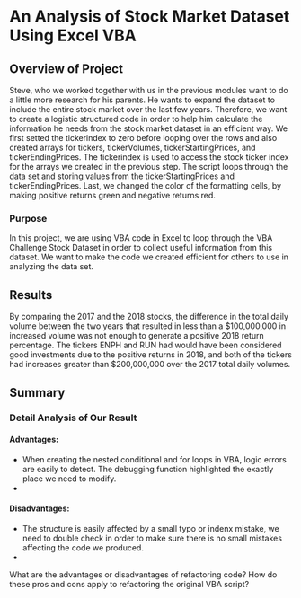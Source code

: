 # An Analysis of Stock Market Dataset Using Excel VBA

## Overview of Project
Steve, who we worked together with us in the previous modules want to do a little more research for his parents. He wants to expand the dataset to include the entire stock market over the last few years. Therefore, we want to create a logistic structured code in order to help him calculate the information he needs from the stock market dataset in an efficient way. We first setted the tickerindex to zero before looping over the rows and also created arrays for tickers, tickerVolumes, tickerStartingPrices, and tickerEndingPrices. The tickerindex is used to access the stock ticker index for the arrays we created in the previous step. The script loops through the data set and storing values from the tickerStartingPrices and tickerEndingPrices. Last, we changed the color of the formatting cells, by making positive returns green and negative returns red. 
### Purpose
In this project, we are using VBA code in Excel to loop through the VBA Challenge Stock Dataset in order to collect useful information from this dataset. We want to make the code we created efficient for others to use in analyzing the data set. 
## Results
By comparing the 2017 and the 2018 stocks, the difference in the total daily volume between the two years that resulted in less than a $100,000,000 in increased volume was not enough to generate a positive 2018 return percentage. The tickers ENPH and RUN had would have been considered good investments due to the positive returns in 2018, and both of the tickers had increases greater than $200,000,000 over the 2017 total daily volumes.
## Summary
### Detail Analysis of Our Result
#### Advantages:
* When creating the nested conditional and for loops in VBA, logic errors are easily to detect. The debugging function highlighted the exactly place we need to modify. 
* 
#### Disadvantages:
* The structure is easily affected by a small typo or indenx mistake, we need to double check in order to make sure there is no small mistakes affecting the code we produced.
* 
What are the advantages or disadvantages of refactoring code?
How do these pros and cons apply to refactoring the original VBA script?
